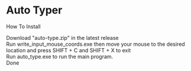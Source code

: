 # Auto Typer

How To Install

Download "auto-type.zip" in the latest release  
Run write_input_mouse_coords.exe then move your mouse to the desired location and press SHIFT + C and SHIFT + X to exit  
Run auto_type.exe to run the main program.  
Done  
